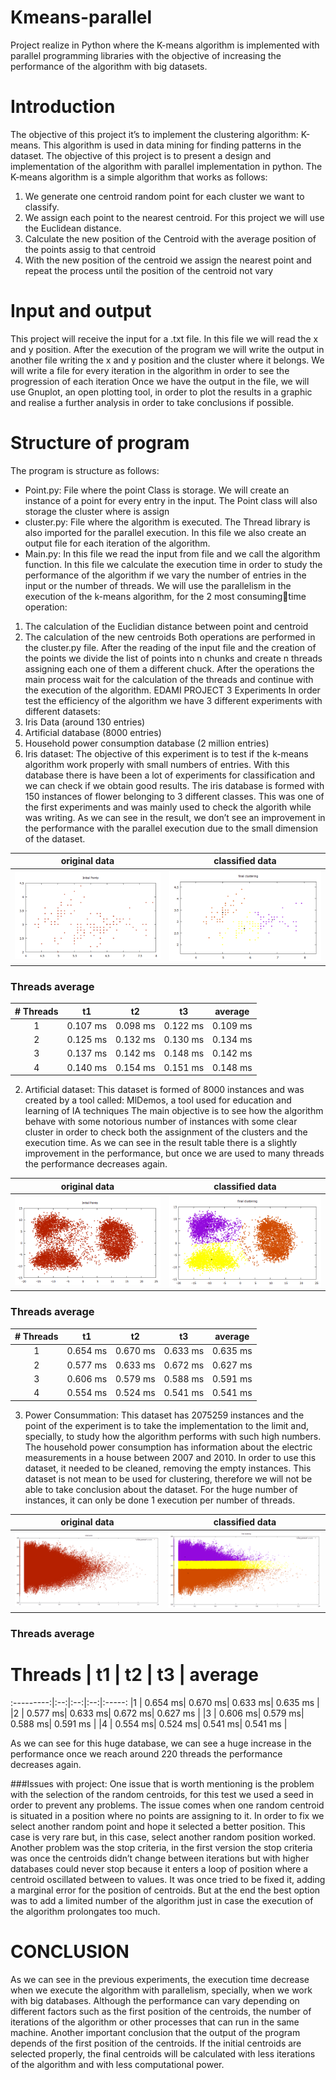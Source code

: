 # Kmeans-parallel
Project realize in Python where the K-means algorithm is implemented with parallel programming libraries with the objective of increasing the performance of the algorithm with big datasets.


# Introduction
The objective of this project it’s to implement the clustering algorithm: K-means. This algorithm 
is used in data mining for finding patterns in the dataset. The objective of this project is to 
present a design and implementation of the algorithm with parallel implementation in python.
The K-means algorithm is a simple algorithm that works as follows:
1. We generate one centroid random point for each cluster we want to classify.
2. We assign each point to the nearest centroid. For this project we will use the Euclidean 
distance.
3. Calculate the new position of the Centroid with the average position of the points assig 
to that centroid
4. With the new position of the centroid we assign the nearest point and repeat the 
process until the position of the centroid not vary


# Input and output
This project will receive the input for a .txt file. In this file we will read the x and y position. After 
the execution of the program we will write the output in another file writing the x and y position 
and the cluster where it belongs. We will write a file for every iteration in the algorithm in order to 
see the progression of each iteration
Once we have the output in the file, we will use Gnuplot, an open plotting tool, in order to plot 
the results in a graphic and realise a further analysis in order to take conclusions if possible.

# Structure of program

The program is structure as follows:
- Point.py: File where the point Class is storage. We will create an instance of a point for 
every entry in the input. The Point class will also storage the cluster where is assign
- cluster.py: File where the algorithm is executed. The Thread library is also imported for 
the parallel execution. In this file we also create an output file for each iteration of the 
algorithm.
- Main.py: In this file we read the input from file and we call the algorithm function. In this 
file we calculate the execution time in order to study the performance of the algorithm if 
we vary the number of entries in the input or the number of threads.
We will use the parallelism in the execution of the k-means algorithm, for the 2 most consumingtime operation:
1. The calculation of the Euclidian distance between point and centroid
2. The calculation of the new centroids
Both operations are performed in the cluster.py file. After the reading of the input file and the 
creation of the points we divide the list of points into n chunks and create n threads assigning 
each one of them a different chuck. After the operations the main process wait for the 
calculation of the threads and continue with the execution of the algorithm.
EDAMI PROJECT 3
Experiments
In order test the efficiency of the algorithm we have 3 different experiments with different 
datasets:
1. Iris Data (around 130 entries)
2. Artificial database (8000 entries)
3. Household power consumption database (2 million entries)
1. Iris dataset:
The objective of this experiment is to test if the k-means algorithm work properly with small 
numbers of entries. With this database there is have been a lot of experiments for classification 
and we can check if we obtain good results. The iris database is formed with 150 instances of 
flower belonging to 3 different classes. 
This was one of the first experiments and was mainly used to check the algorith while was 
writing.
As we can see in the result, we don’t see an improvement in the performance with the parallel 
execution due to the small dimension of the dataset.

original data              |  classified data
:-------------------------:|:-------------------------:
![iris data](/output/iris_result/iris.png "iris data")   | ![iris data](/output/iris_result/irisf.png "iris data kmeans")



### Threads average
|# Threads  | t1 | t2 | t3 | average |
:---------:|:--:|:--:|:--:|:-----:
|1 | 0.107 ms| 0.098 ms| 0.122 ms| 0.109 ms |
|2 | 0.125 ms| 0.132 ms| 0.130 ms| 0.134 ms |
|3 | 0.137 ms| 0.142 ms| 0.148 ms| 0.142 ms |
|4 | 0.140 ms| 0.154 ms| 0.151 ms| 0.148 ms |


2. Artificial dataset:
This dataset is formed of 8000 instances and was created by a tool called: MlDemos, a tool 
used for education and learning of IA techniques
The main objective is to see how the algorithm behave with some notorious number of 
instances with some clear cluster in order to check both the assignment of the clusters and the 
execution time.
As we can see in the result table there is a slightly improvement in the performance, but once 
we are used to many threads the performance decreases again.

original data              |  classified data
:-------------------------:|:-------------------------:
![artificial data](/output/artificial_data_result/plot8000.png "iris data") | ![artificial data](/output/artificial_data_result/plot8000f.png "iris data kmeans")


### Threads average
|# Threads  | t1 | t2 | t3 | average|
:---------:|:--:|:--:|:--:|:-----:
|1| 0.654 ms| 0.670 ms| 0.633 ms| 0.635 ms |
|2| 0.577 ms| 0.633 ms| 0.672 ms| 0.627 ms |
|3| 0.606 ms| 0.579 ms| 0.588 ms| 0.591 ms |
|4| 0.554 ms| 0.524 ms| 0.541 ms| 0.541 ms |


3. Power Consummation:
This dataset has 2075259 instances and the point of the experiment is to take the 
implementation to the limit and, specially, to study how the algorithm performs with such high 
numbers.
The household power consumption has information about the electric measurements in a house 
between 2007 and 2010. In order to use this dataset, it needed to be cleaned, removing the 
empty instances. This dataset is not mean to be used for clustering, therefore we will not be 
able to take conclusion about the dataset.
For the huge number of instances, it can only be done 1 execution per number of threads.

original data              |  classified data
:-------------------------:|:-------------------------:
![power data](/output/power_result/power_init.png "iris data") |  ![power data](/output/power_result/power_final.png "iris data kmeans")


### Threads average
# Threads  | t1 | t2 | t3 | average
:---------:|:--:|:--:|:--:|:-----:
|1 | 0.654 ms| 0.670 ms| 0.633 ms| 0.635 ms |
|2 | 0.577 ms| 0.633 ms| 0.672 ms| 0.627 ms |
|3 | 0.606 ms| 0.579 ms| 0.588 ms| 0.591 ms |
|4 | 0.554 ms| 0.524 ms| 0.541 ms| 0.541 ms |


As we can see for this huge database, we can see a huge increase in the performance
once we reach around 220 threads the performance decreases again.

###Issues with project:
One issue that is worth mentioning is the problem with the selection of the random centroids, for 
this test we used a seed in order to prevent any problems. The issue comes when one random 
centroid is situated in a position where no points are assigning to it. In order to fix we select 
another random point and hope it selected a better position. This case is very rare but, in this 
case, select another random position worked.
Another problem was the stop criteria, in the first version the stop criteria was once the 
centroids didn’t change between iterations but with higher databases could never stop because 
it enters a loop of position where a centroid oscillated between to values. It was once tried to be 
fixed it, adding a marginal error for the position of centroids. But at the end the best option was 
to add a limited number of the algorithm just in case the execution of the algorithm prolongates
too much.

# CONCLUSION
As we can see in the previous experiments, the execution time decrease when we execute the 
algorithm with parallelism, specially, when we work with big databases. Although the 
performance can vary depending on different factors such as the first position of the centroids, 
the number of iterations of the algorithm or other processes that can run in the same machine.
Another important conclusion that the output of the program depends of the first position of the 
centroids. If the initial centroids are selected properly, the final centroids will be calculated with 
less iterations of the algorithm and with less computational power.
